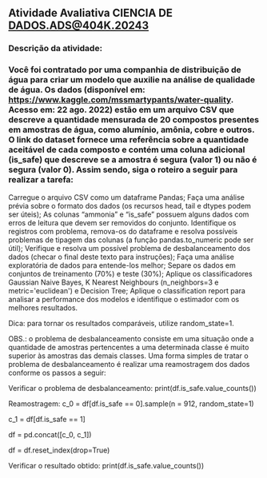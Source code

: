 ## Atividade Avaliativa CIENCIA DE DADOS.ADS@404K.20243

### Descrição da atividade:

### Você foi contratado por uma companhia de distribuição de água para criar um modelo que auxilie na análise de qualidade de água. Os dados (disponível em: https://www.kaggle.com/mssmartypants/water-quality. Acesso em: 22 ago. 2022) estão em um arquivo CSV que descreve a quantidade mensurada de 20 compostos presentes em amostras de água, como alumínio, amônia, cobre e outros. O link do dataset fornece uma referência sobre a quantidade aceitável de cada composto e contém uma coluna adicional (is_safe) que descreve se a amostra é segura (valor 1) ou não é segura (valor 0). Assim sendo, siga o roteiro a seguir para realizar a tarefa:

Carregue o arquivo CSV como um dataframe Pandas;
Faça uma análise prévia sobre o formato dos dados (os recursos head, tail e dtypes podem ser úteis);
As colunas “ammonia” e “is_safe” possuem alguns dados com erros de leitura que devem ser removidos do conjunto. Identifique os registros com problema, remova-os do dataframe e resolva possíveis problemas de tipagem das colunas (a função pandas.to_numeric pode ser útil);
Verifique e resolva um possível problema de desbalanceamento dos dados (checar o final deste texto para instruções);
Faça uma análise exploratória de dados para entende-los melhor;
Separe os dados em conjuntos de treinamento (70%) e teste (30%);
Aplique os classificadores Gaussian Naive Bayes, K Nearest Neighbours (n_neighbors=3 e metric='euclidean') e Decision Tree;
Aplique o classification report para analisar a performance dos modelos e identifique o estimador com os melhores resultados.
 

Dica: para tornar os resultados comparáveis, utilize random_state=1.

OBS.: o problema de desbalanceamento consiste em uma situação onde a quantidade de amostras pertencentes a uma determinada classe é muito superior às amostras das demais classes. Uma forma simples de tratar o problema de desbalanceamento é realizar uma reamostragem dos dados conforme os passos a seguir:

Verificar o problema de desbalanceamento:
print(df.is_safe.value_counts())

Reamostragem:
c_0 = df[df.is_safe == 0].sample(n = 912, random_state=1)

c_1 = df[df.is_safe == 1]

df = pd.concat([c_0, c_1])

df = df.reset_index(drop=True)

Verificar o resultado obtido:
print(df.is_safe.value_counts())
